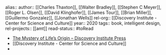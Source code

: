 alias::
author:: [[Charles Thaxton]], [[Walter Bradley]], [[Stephen C Meyer]], [[Roger L. Olsen]], [[David Klinghofer]], [[James Tour]], [[Brian Miller]], [[Guillermo Gonzalez]], [[Jonathan Wells]]
rel-org:: [[Discovery Institute - Center for Science and Culture]]
year:: 2020
tags:: book, intelligent design,
rel-projects:: [[amt]]
read-status:: #toRead


- [The Mystery of Life’s Origin – Discovery Institute Press](https://discoveryinstitutepress.com/book/the-mystery-of-lifes-origin/)
- [[Discovery Institute - Center for Science and Culture]]
-
